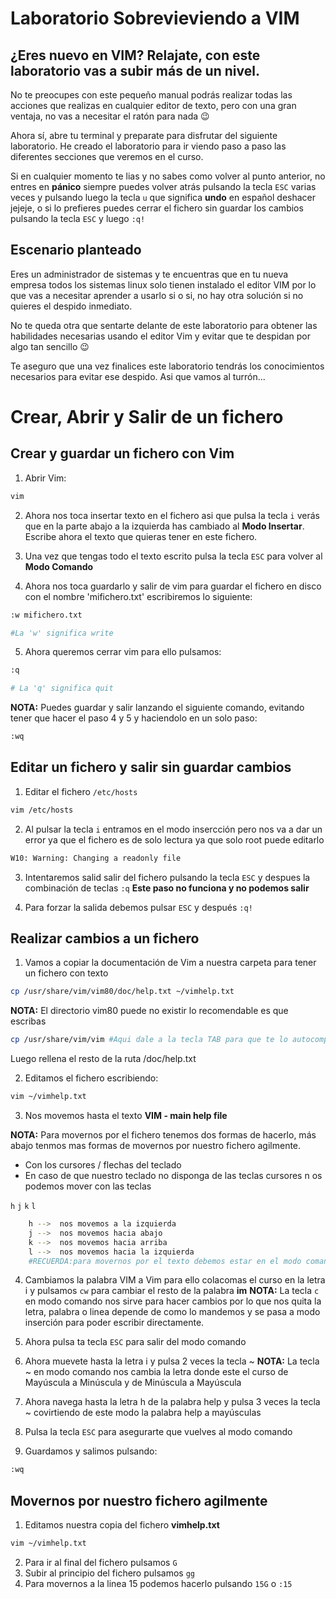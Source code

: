 # Laboratorio Sobrevieviendo a VIM

## ¿Eres nuevo en VIM? Relajate, con este laboratorio vas a subir más de un nivel. 
No te preocupes con este pequeño manual podrás realizar todas las acciones que realizas en cualquier editor de texto, pero con una gran ventaja, no vas a necesitar el ratón para nada :wink:

Ahora sí, abre tu terminal y preparate para disfrutar del siguiente laboratorio.
He creado el laboratorio para ir viendo paso a paso las diferentes secciones que veremos en el curso.

Si en cualquier momento te lias y no sabes como volver al punto anterior, no entres en **pánico** siempre puedes volver atrás pulsando la tecla ```ESC``` varias veces y pulsando luego la tecla ```u``` que significa **undo** en español deshacer jejeje, o si lo prefieres puedes cerrar el fichero sin guardar los cambios pulsando la tecla ```ESC``` y luego ```:q!```

## Escenario planteado

Eres un administrador de sistemas y te encuentras que en tu nueva empresa todos los sistemas linux solo tienen instalado el editor VIM por lo que vas a necesitar aprender a usarlo si o si, no hay otra solución si no quieres el despido inmediato.

No te queda otra que sentarte delante de este laboratorio para obtener las habilidades necesarias usando el editor Vim y evitar que te despidan por algo tan sencillo :wink:

Te aseguro que una vez finalices este laboratorio tendrás los conocimientos necesarios para evitar ese despido. Asi que vamos al turrón...

# Crear, Abrir y Salir de un fichero

## Crear y guardar un fichero con Vim

1. Abrir Vim:

```bash
vim
```

2. Ahora nos toca insertar texto en el fichero asi que pulsa la tecla ```i``` verás que en la parte abajo a la izquierda has cambiado al **Modo Insertar**. Escribe ahora el texto que quieras tener en este fichero.

3. Una vez que tengas todo el texto escrito pulsa la tecla ```ESC``` para volver al **Modo Comando**
4. Ahora nos toca guardarlo y salir de vim para guardar el fichero en disco con el nombre 'mifichero.txt' escribiremos lo siguiente:
```bash
:w mifichero.txt

#La 'w' significa write
```

5. Ahora queremos cerrar vim para ello pulsamos:
```bash
:q

# La 'q' significa quit
```

**NOTA:** Puedes guardar y salir lanzando el siguiente comando, evitando tener que hacer el paso 4 y 5 y haciendolo en un solo paso:
```bash
:wq
```

## Editar un fichero y salir sin guardar cambios

1. Editar el fichero ```/etc/hosts ```
```bash
vim /etc/hosts
```
2. Al pulsar la tecla ```i``` entramos en el modo insercción pero nos va a dar un error ya que el fichero es de solo lectura ya que solo root puede editarlo
```bash
W10: Warning: Changing a readonly file
```
3. Intentaremos salid salir del fichero pulsando la tecla ```ESC``` y despues la combinación de teclas ```:q```  **Este paso no funciona y no podemos salir**

4. Para forzar la salida debemos pulsar ```ESC``` y después ```:q!```


## Realizar cambios a un fichero

1. Vamos a copiar la documentación de Vim a nuestra carpeta para tener un fichero con texto

```bash
cp /usr/share/vim/vim80/doc/help.txt ~/vimhelp.txt
```
**NOTA:** El directorio vim80 puede no existir lo recomendable es que escribas 
```bash 
cp /usr/share/vim/vim #Aqui dale a la tecla TAB para que te lo autocomplete
``` 
Luego rellena el resto de la ruta /doc/help.txt


2. Editamos el fichero escribiendo:

```bash
vim ~/vimhelp.txt
``` 
3. Nos movemos hasta el texto **VIM - main help file**

**NOTA:** Para movernos por el fichero tenemos dos formas de hacerlo, más abajo tenmos mas formas de movernos por nuestro fichero agilmente.
- Con los cursores / flechas del teclado
- En caso de que nuestro teclado no disponga de las teclas cursores n os podemos mover con las teclas 

```h```  ```j```  ```k```  ```l```
	
```bash
	h -->  nos movemos a la izquierda
	j -->  nos movemos hacia abajo
	k -->  nos movemos hacia arriba
	l -->  nos movemos hacia la izquierda
	#RECUERDA:para movernos por el texto debemos estar en el modo comando por lo que debes pulsar la tecla ESC 
```



4. Cambiamos la palabra VIM a Vim para ello colacomas el curso en la letra i y pulsamos ```cw``` para cambiar el resto de la palabra **im**
**NOTA:** La tecla ```c``` en modo comando nos sirve para hacer cambios por lo que nos quita la letra, palabra o linea depende de como lo mandemos y se pasa a modo inserción para poder escribir directamente.

5. Ahora pulsa ta tecla ```ESC``` para salir del modo comando
6. Ahora muevete hasta la letra i y pulsa 2 veces la tecla ~ 
**NOTA:** La tecla ~ en modo comando nos cambia la letra donde este el curso de Mayúscula a Minúscula y de Minúscula a Mayúscula 
7. Ahora navega hasta la letra h de la palabra help y pulsa 3 veces la tecla ~ covirtiendo de este modo la palabra help a mayúsculas
8. Pulsa la tecla ```ESC``` para asegurarte que vuelves al modo comando
9. Guardamos y salimos pulsando:
```bash
:wq
```

## Movernos por nuestro fichero agilmente

1. Editamos nuestra copia del fichero **vimhelp.txt**
```bash
vim ~/vimhelp.txt 
```
2. Para ir al final del fichero pulsamos ```G```
3. Subir al principio del fichero pulsamos ```gg```
4. Para movernos a la linea 15 podemos hacerlo pulsando  ```15G``` o ```:15```
 
